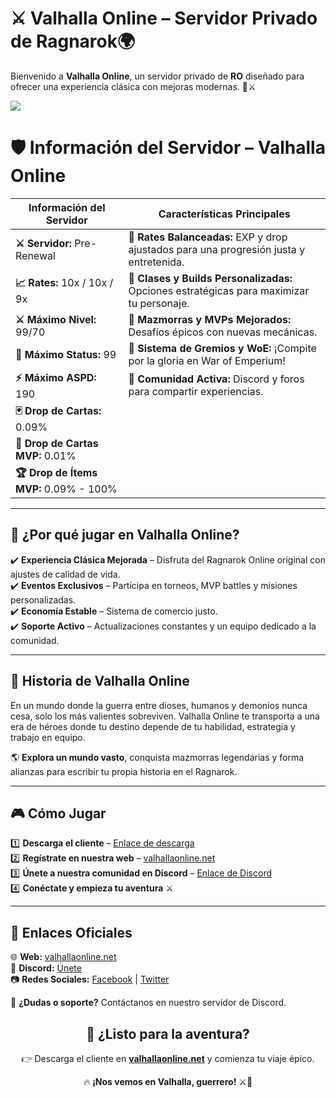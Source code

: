 # ⚔️ Valhalla Online – Servidor Privado de Ragnarok🌍  

Bienvenido a **Valhalla Online**, un servidor privado de **RO** diseñado para ofrecer una experiencia clásica con mejoras modernas. 🏰⚔️  

<a href="https://valhallaonline.net"><img src="https://valhallaonline.net/themes/valhalla/images/header.jpg" style="max-width: 40%;"></a>
# 🛡️ Información del Servidor – Valhalla Online

| Información del Servidor | Características Principales |
|--------------------------|----------------------------|
| **⚔️ Servidor:** Pre-Renewal | 🔹 **Rates Balanceadas:** EXP y drop ajustados para una progresión justa y entretenida. |
| **📈 Rates:** 10x / 10x / 9x | 🔹 **Clases y Builds Personalizadas:** Opciones estratégicas para maximizar tu personaje. |
| **⚔️ Máximo Nivel:** 99/70 | 🔹 **Mazmorras y MVPs Mejorados:** Desafíos épicos con nuevas mecánicas. |
| **🎯 Máximo Status:** 99 | 🔹 **Sistema de Gremios y WoE:** ¡Compite por la gloria en War of Emperium! |
| **⚡ Máximo ASPD:** 190 | 🔹 **Comunidad Activa:** Discord y foros para compartir experiencias. |
| **🃏 Drop de Cartas:** 0.09% | |
| **👑 Drop de Cartas MVP:** 0.01% | |
| **🏆 Drop de Ítems MVP:** 0.09% - 100% | |



---

## 🌟 ¿Por qué jugar en Valhalla Online?  

✔️ **Experiencia Clásica Mejorada** – Disfruta del Ragnarok Online original con ajustes de calidad de vida.  
✔️ **Eventos Exclusivos** – Participa en torneos, MVP battles y misiones personalizadas.  
✔️ **Economía Estable** – Sistema de comercio justo.  
✔️ **Soporte Activo** – Actualizaciones constantes y un equipo dedicado a la comunidad.  

---


## 📜 Historia de Valhalla Online  

En un mundo donde la guerra entre dioses, humanos y demonios nunca cesa, solo los más valientes sobreviven. Valhalla Online te transporta a una era de héroes donde tu destino depende de tu habilidad, estrategia y trabajo en equipo.  

🌎 **Explora un mundo vasto**, conquista mazmorras legendarias y forma alianzas para escribir tu propia historia en el Ragnarok.  

---

## 🎮 Cómo Jugar  

1️⃣ **Descarga el cliente** – [Enlace de descarga](https://valhallaonline.net/descargas)  
2️⃣ **Regístrate en nuestra web** – [valhallaonline.net](https://valhallaonline.net)  
3️⃣ **Únete a nuestra comunidad en Discord** – [Enlace de Discord](https://valhallaonline.net/discord)  
4️⃣ **Conéctate y empieza tu aventura** ⚔️  

---

## 📌 Enlaces Oficiales  

🌐 **Web:** [valhallaonline.net](https://valhallaonline.net)  
📢 **Discord:** [Únete](https://valhallaonline.net/discord)  
📷 **Redes Sociales:** [Facebook](https://www.facebook.com/serverValhalla) | [Twitter](#)  

📩 **¿Dudas o soporte?** Contáctanos en nuestro servidor de Discord.  


<h2 align="center">💾 ¿Listo para la aventura?</h2>

<p align="center">
  👉 Descarga el cliente en <a href="https://valhallaonline.net"><b>valhallaonline.net</b></a> y comienza tu viaje épico.  
</p>

<p align="center">
  🔥 <b>¡Nos vemos en Valhalla, guerrero!</b> ⚔️🏰  
</p>





